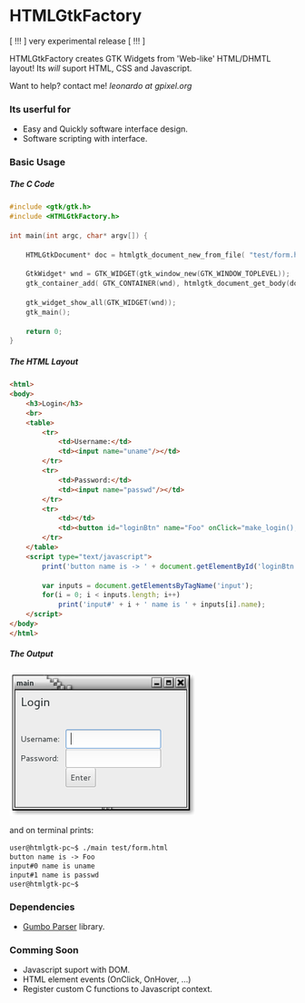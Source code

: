 # HTMLGtkFactory

[ !!! ] very experimental release [ !!! ]

HTMLGtkFactory creates GTK Widgets from 'Web-like' HTML/DHMTL layout! Its *will* suport HTML, CSS and Javascript.

Want to help? contact me! *leonardo at gpixel.org*

### Its userful for

* Easy and Quickly software interface design.
* Software scripting with interface.

### Basic Usage

##### The C Code
```C
#include <gtk/gtk.h>
#include <HTMLGtkFactory.h>

int main(int argc, char* argv[]) {

	HTMLGtkDocument* doc = htmlgtk_document_new_from_file( "test/form.html" );

	GtkWidget* wnd = GTK_WIDGET(gtk_window_new(GTK_WINDOW_TOPLEVEL));
	gtk_container_add( GTK_CONTAINER(wnd), htmlgtk_document_get_body(doc) );

	gtk_widget_show_all(GTK_WIDGET(wnd));
	gtk_main();

	return 0;
}
```

##### The HTML Layout
```html
<html>
<body>
	<h3>Login</h3>
	<br>
	<table>
		<tr>
			<td>Username:</td>
			<td><input name="uname"/></td>
		</tr>
		<tr>
			<td>Password:</td>
			<td><input name="passwd"/></td>
		</tr>
		<tr>
			<td></td>
			<td><button id="loginBtn" name="Foo" onClick="make_login();">Enter</button></td>
		</tr>
	</table>
	<script type="text/javascript">
		print('button name is -> ' + document.getElementById('loginBtn').name);

		var inputs = document.getElementsByTagName('input');
		for(i = 0; i < inputs.length; i++)
			print('input#' + i + ' name is ' + inputs[i].name);
	</script>
</body>
</html>
```

##### The Output

![](test/form.png?raw=true "Output for form.html")

and on terminal prints:

```
user@htmlgtk-pc~$ ./main test/form.html
button name is -> Foo
input#0 name is uname
input#1 name is passwd
user@htmlgtk-pc~$
```

### Dependencies

* [Gumbo Parser](https://github.com/google/gumbo-parser) library.

### Comming Soon

* Javascript suport with DOM.
* HTML element events (OnClick, OnHover, ...)
* Register custom C functions to Javascript context.

